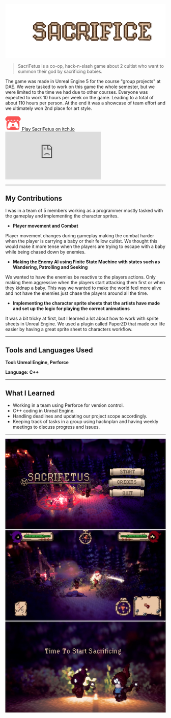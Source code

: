 ![Sacrifetus Logo](../assets/images/sacrifetus/SacrifetusLogo.gif)

> SacriFetus is a co-op, hack-n-slash game about 2 cultist who want to summon their god by sacrificing babies.

The game was made in Unreal Engine 5 for the course "group projects" at DAE.
We were tasked to work on this game the whole semester, but we were limited to the time we had due to other courses.
Everyone was expected to work 10 hours per week on the game. Leading to a total of about 110 hours per person.
At the end it was a showcase of team effort and we ultimately won 2nd place for art style.


<!-- Itch.io link --> 
<a href="https://britth.itch.io/group19-game-projects" target="_blank" rel="noopener noreferrer" class="icon-link">
    <img src="../assets/images/icons/ItchioLogo.png" alt="itch.io icon">
    <span>Play SacriFetus on itch.io</span>
</a>

<!-- Embedded Video -->
<div class="video-wrapper">
  <iframe
  src="https://www.youtube-nocookie.com/embed/cg3uzhqKGgY"
  title="Sacrifetus Video" frameborder="0" allow="accelerometer;
  autoplay;
  clipboard-write;
  encrypted-media;
  gyroscope;
  picture-in-picture"
  allowfullscreen></iframe>
</div>

---

## My Contributions

I was in a team of 5 members working as a programmer mostly tasked with the gameplay and implementing the character sprites.  

- **Player movement and Combat**

Player movement changes during gameplay making the combat harder when the player is carrying a baby or their fellow cultist. 
We thought this would make it more tense when the players are trying to escape with a baby while being chased down by enemies.

- **Making the Enemy AI using Finite State Machine with states such as Wandering, Patrolling and Seeking**

We wanted to have the enemies be reactive to the players actions. Only making them aggressive when the players start attacking them first or when they kidnap a baby.
This way we wanted to make the world feel more alive and not have the enemies just chase the players around all the time.

- **Implementing the character sprite sheets that the artists have made and set up the logic for playing the correct animations** 

It was a bit tricky at first, but I learned a lot about how to work with sprite sheets in Unreal Engine.
We used a plugin called PaperZD that made our life easier by having a great sprite sheet to characters workflow.

---

## Tools and Languages Used

**Tool: Unreal Engine, Perforce**

**Language: C++**

---
## What I Learned

- Working in a team using Perforce for version control.
- C++ coding in Unreal Engine.
- Handling deadlines and updating our project scope accordingly.
- Keeping track of tasks in a group using hacknplan and having weekly meetings to discuss progress and issues.

---

![Sacrifetus Main Menu](../assets/images/sacrifetus/SacrifetusMenu.png)
![Sacrifetus Gameplay](../assets/images/sacrifetus/SacrifetusGameplay.jpg)
![Sacrifetus Baby](../assets/images/sacrifetus/SacrifetusSacrificing.jpg)